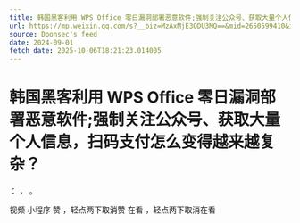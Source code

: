 ```yaml
---
title: 韩国黑客利用 WPS Office 零日漏洞部署恶意软件;强制关注公众号、获取大量个人信息，扫码支付怎么变得越来越复杂？
url: https://mp.weixin.qq.com/s?__biz=MzAxMjE3ODU3MQ==&mid=2650599410&idx=1&sn=aa9f7ded8745a6c761dd42d9f898cbc0
source: Doonsec's feed
date: 2024-09-01
fetch_date: 2025-10-06T18:21:23.014005
---
```


# 韩国黑客利用 WPS Office 零日漏洞部署恶意软件;强制关注公众号、获取大量个人信息，扫码支付怎么变得越来越复杂？

：
，
。

视频
小程序
赞
，轻点两下取消赞
在看
，轻点两下取消在看